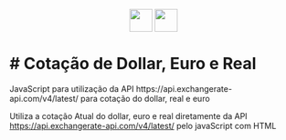    <div style="display: inline_block" align="center"><br>  
     <img align="center" height="40" width="40" src="https://lksistemas.com.br/img/icons/JavaScript.svg">
     <img align="center" height="40" width="40" src="https://lksistemas.com.br/img/icons/HTML.svg">
</div>
<h1># Cotação de Dollar, Euro e Real</h1>
JavaScript para utilização da API https://api.exchangerate-api.com/v4/latest/ para cotação do dollar, real e euro

Utiliza a cotação Atual do dollar, euro e real diretamente da API https://api.exchangerate-api.com/v4/latest/ pelo javaScript com HTML
